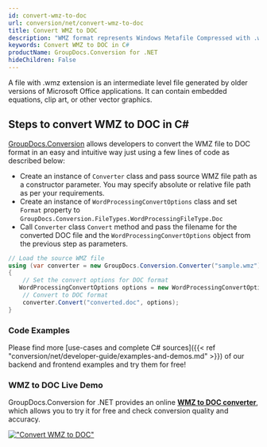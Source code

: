 ```yaml
---
id: convert-wmz-to-doc
url: conversion/net/convert-wmz-to-doc
title: Convert WMZ to DOC
description: "WMZ format represents Windows Metafile Compressed with .wmz extension. Learn how to convert WMZ to DOC file programmatically in C# language using GroupDocs.Conversion for .NET library."
keywords: Convert WMZ to DOC in C#
productName: GroupDocs.Conversion for .NET
hideChildren: False
---
```


A file with .wmz extension is an intermediate level file generated by older versions of Microsoft Office applications. It can contain embedded equations, clip art, or other vector graphics.

## Steps to convert WMZ to DOC in C#

[GroupDocs.Conversion](https://products.groupdocs.com/conversion/net) allows developers to convert the WMZ file to DOC format in an easy and intuitive way just using a few lines of code as described below:

* Create an instance of `Converter` class and pass source WMZ file path as a constructor parameter. You may specify absolute or relative file path as per your requirements. 
* Create an instance of `WordProcessingConvertOptions` class and set `Format` property to `GroupDocs.Conversion.FileTypes.WordProcessingFileType.Doc`
* Call `Converter` class `Convert` method and pass the filename for the converted DOC file and the `WordProcessingConvertOptions` object from the previous step as parameters.

```csharp
// Load the source WMZ file
using (var converter = new GroupDocs.Conversion.Converter("sample.wmz"))
{
    // Set the convert options for DOC format
   WordProcessingConvertOptions options = new WordProcessingConvertOptions { Format = GroupDocs.Conversion.FileTypes.WordProcessingFileType.Doc };
    // Convert to DOC format
    converter.Convert("converted.doc", options);
}
```

### Code Examples

Please find more [use-cases and complete C# sources]({{< ref "conversion/net/developer-guide/examples-and-demos.md" >}}) of our backend and frontend examples and try them for free!

### WMZ to DOC Live Demo

GroupDocs.Conversion for .NET provides an online [**WMZ to DOC converter**](https://products.groupdocs.app/conversion/wmz-to-doc), which allows you to try it for free and check conversion quality and accuracy.

[!["Convert WMZ to DOC"](conversion/net/images/convert-to-doc/convert-wmz-to-doc.png)](https://products.groupdocs.app/conversion/wmz-to-doc)